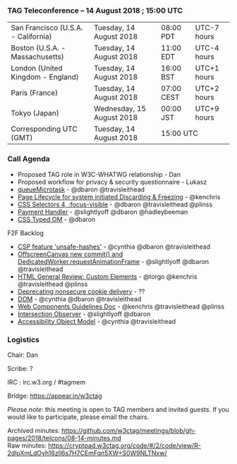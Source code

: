 ### TAG Teleconference – 14 August 2018 ; 15:00 UTC

<table>
<tr><td> San Francisco (U.S.A. - California) <td> Tuesday, 14 August 2018 <td> 08:00 PDT <td> UTC-7 hours
<tr><td> Boston (U.S.A. - Massachusetts) <td> Tuesday, 14 August 2018 <td> 11:00 EDT <td> UTC-4 hours
<tr><td> London (United Kingdom - England) <td> Tuesday, 14 August 2018 <td> 16:00 BST <td> UTC+1 hours
<tr><td> Paris (France) <td> Tuesday, 14 August 2018 <td> 07:00 CEST <td> UTC+2 hours
<tr><td> Tokyo (Japan) <td> Wednesday, 15 August 2018 <td> 00:00 JST <td> UTC+9 hours
<tr><td> Corresponding UTC (GMT) <td> Tuesday, 14 August 2018 <td colspan=2> 15:00 UTC
</table>


### Call Agenda

* Proposed TAG role in W3C-WHATWG relationship - Dan
* Proposed workflow for privacy & security questionnaire - Lukasz
* [queueMicrotask](https://github.com/w3ctag/design-reviews/issues/294) - @dbaron @travisleithead
* [Page Lifecycle for system initiated Discarding & Freezing](https://github.com/w3ctag/design-reviews/issues/283) - @kenchris
* [CSS Selectors 4, :focus-visible](https://github.com/w3ctag/design-reviews/issues/233) - @dbaron @travisleithead @plinss
* [Payment Handler](https://github.com/w3ctag/design-reviews/issues/231) - @slightlyoff @dbaron @hadleybeeman
* [CSS Typed OM](https://github.com/w3ctag/design-reviews/issues/223) - @dbaron

F2F Backlog
* [CSP feature 'unsafe-hashes'](https://github.com/w3ctag/design-reviews/issues/291) - @cynthia @dbaron @travisleithead
* [OffscreenCanvas new commit() and DedicatedWorker.requestAnimationFrame](https://github.com/w3ctag/design-reviews/issues/288) - @slightlyoff @dbaron @travisleithead
* [HTML General Review: Custom Elements](https://github.com/w3ctag/design-reviews/issues/244) - @torgo @kenchris @travisleithead @plinss
* [Deprecating nonsecure cookie delivery](https://github.com/w3ctag/design-reviews/issues/239) - ??
* [DOM](https://github.com/w3ctag/design-reviews/issues/229) - @cynthia @dbaron @travisleithead
* [Web Components Guidelines Doc](https://github.com/w3ctag/design-reviews/issues/227) - @kenchris @travisleithead @plinss
* [Intersection Observer](https://github.com/w3ctag/design-reviews/issues/197) - @slightlyoff @dbaron
* [Accessibility Object Model](https://github.com/w3ctag/design-reviews/issues/134) - @cynthia @travisleithead


### Logistics

Chair: Dan

Scribe: ?

IRC : irc.w3.org / #tagmem

Bridge: https://appear.in/w3ctag

*Please note*: this meeting is open to TAG members and invited guests. If you would like to participate, please email the chairs.

Archived minutes: https://github.com/w3ctag/meetings/blob/gh-pages/2018/telcons/08-14-minutes.md  
Raw minutes: https://cryptpad.w3ctag.org/code/#/2/code/view/R-2dlpXmLdOyh16zIl6s7H7CEmFqn5XW+S0W9NLTNxw/
